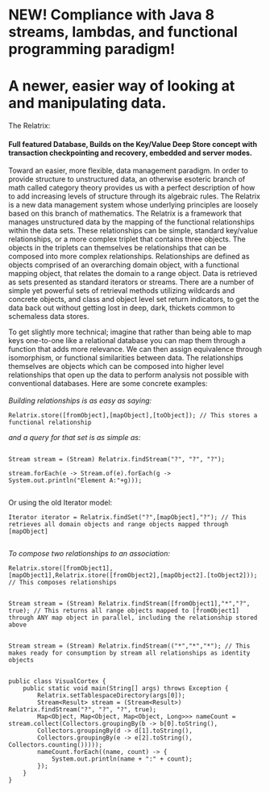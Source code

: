 <h1>NEW! Compliance with Java 8 streams, lambdas, and functional programming paradigm!</h1>
<h1> A newer, easier way of looking at and manipulating data.</h1>
The Relatrix:
<h4>Full featured Database, Builds on the Key/Value Deep Store concept with transaction checkpointing and recovery, embedded and server modes. </h4>
Toward an easier, more flexible, data management paradigm.
In order to provide structure to unstructured data, an otherwise esoteric branch of math called category theory provides us with a 
perfect description of how to add increasing levels of structure through its algebraic rules.
The Relatrix is a new data management system whose underlying principles are loosely based on this branch of mathematics. 
The Relatrix is a framework that manages unstructured data by the mapping of the functional relationships within the data sets.
These relationships can be simple, standard key/value relationships, or a more complex triplet that contains three objects. The objects in the triplets
can themselves be relationships that can be composed into more complex relationships. 
Relationships are defined as objects comprised of an overarching domain object, with a functional mapping object, that relates the domain to a range object.  
Data is retrieved as sets presented as standard iterators or streams. There are a number of simple yet powerful sets of retrieval methods
utilizing wildcards and concrete objects, and class and object level set return indicators, to get the data back out without getting lost in deep, dark, thickets common
to schemaless data stores.<p/>
To get slightly more technical; imagine that rather than being able to map keys one-to-one like a relational database you can map them through a function that adds more relevance. 
We can then assign equivalence through isomorphism, or functional similarities between data. The relationships themselves are objects which can be composed into higher level relationships that
open up the data to perform analysis not possible with conventional databases. Here are some concrete examples:
<br/><br/><i> Building relationships is as easy as saying:</i><br/>
<code>
Relatrix.store([fromObject],[mapObject],[toObject]); // This stores a functional relationship<br/>
</code>
<i>and a query for that set is as simple as:</i><p/>
<code>
Stream<Result> stream = (Stream<Result>) Relatrix.findStream("?", "?", "?");<br/>
stream.forEach(e -> Stream.of(e).forEach(g -> System.out.println("Element A:"+g)));<p/>
</code>
Or using the old Iterator model:<br/>
<code>
Iterator iterator = Relatrix.findSet("?",[mapObject],"?"); // This retrieves all domain objects and range objects mapped through [mapObject]<p/>
</code>
<i>To compose two relationships to an association:</i><br/>
<code>
Relatrix.store([fromObject1],[mapObject1],Relatrix.store([fromObject2],[mapObject2].[toObject2])); // This composes relationships<p/>
Stream<Result> stream = (Stream<Result>) Relatrix.findStream([fromObject1],"*","?", true); // This returns all range objects mapped to [fromObject1] through ANY map object in parallel, including the relationship stored above<p/>
Stream<Result> stream = (Stream<Result>) Relatrix.findStream(("*","*","*"); // This makes ready for consumption by stream all relationships as identity objects<br/>
</code>

```
public class VisualCortex {
	public static void main(String[] args) throws Exception {
		Relatrix.setTablespaceDirectory(args[0]);
		Stream<Result> stream = (Stream<Result>) Relatrix.findStream("?", "?", "?", true);
		Map<Object, Map<Object, Map<Object, Long>>> nameCount = stream.collect(Collectors.groupingBy(b -> b[0].toString(),
		Collectors.groupingBy(d -> d[1].toString(),
		Collectors.groupingBy(e -> e[2].toString(), Collectors.counting()))));
		nameCount.forEach((name, count) -> {
			System.out.println(name + ":" + count);
		});
	}
}
```
